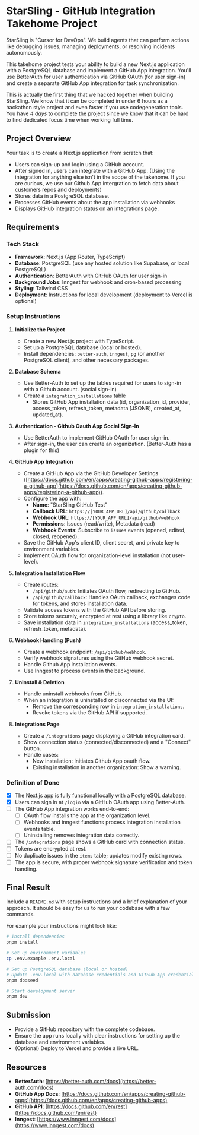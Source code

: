 # StarSling - GitHub Integration Takehome Project

StarSling is "Cursor for DevOps". We build agents that can perform actions like debugging issues, managing deployments, or resolving incidents autonomously.

This takehome project tests your ability to build a new Next.js application with a PostgreSQL database and implement a GitHub App integration. You'll use BetterAuth for user authentication via GitHub OAuth (for user sign-in) and create a separate GitHub App integration for task synchronization.

This is actually the first thing that we hacked together when building StarSling. We know that it can be completed in under 6 hours as a hackathon style project and even faster if you use codegeneration tools. You have _4 days_ to complete the project since we know that it can be hard to find dedicated focus time when working full time.

## Project Overview

Your task is to create a Next.js application from scratch that:

- Users can sign-up and login using a GitHub account.
- After signed in, users can integrate with a GitHub App. (Using the integration for anything else isn't in the scope of the takehome. If you are curious, we use our Github App intergration to fetch data about customers repos and deployments)
- Stores data in a PostgreSQL database.
- Processes GitHub events about the app installation via webhooks
- Displays GitHub integration status on an integrations page.

## Requirements

### Tech Stack

- **Framework**: Next.js (App Router, TypeScript)
- **Database**: PostgreSQL (use any hosted solution like Supabase, or local PostgreSQL)
- **Authentication**: BetterAuth with GitHub OAuth for user sign-in
- **Background Jobs**: Inngest for webhook and cron-based processing
- **Styling**: Tailwind CSS
- **Deployment**: Instructions for local development (deployment to Vercel is optional)

### Setup Instructions

1. **Initialize the Project**

   - Create a new Next.js project with TypeScript.
   - Set up a PostgreSQL database (local or hosted).
   - Install dependencies: `better-auth`, `inngest`, `pg` (or another PostgreSQL client), and other necessary packages.

2. **Database Schema**

   - Use Better-Auth to set up the tables required for users to sign-in with a Github account. (social sign-in)
   - Create a `integration_installations` table
     - Stores GitHub App installation data (id, organization_id, provider, access_token, refresh_token, metadata [JSONB], created_at, updated_at).

3. **Authentication - Github Oauth App Social Sign-In**

   - Use BetterAuth to implement GitHub OAuth for user sign-in.
   - After sign-in, the user can create an organization. (Better-Auth has a plugin for this)

4. **GitHub App Integration**

   - Create a GitHub App via the GitHub Developer Settings ([https://docs.github.com/en/apps/creating-github-apps/registering-a-github-app](https://docs.github.com/en/apps/creating-github-apps/registering-a-github-app)).
   - Configure the app with:
     - **Name**: "StarSling GitHub Test"
     - **Callback URL**: `https://[YOUR_APP_URL]/api/github/callback`
     - **Webhook URL**: `https://[YOUR_APP_URL]/api/github/webhook`
     - **Permissions**: Issues (read/write), Metadata (read)
     - **Webhook Events**: Subscribe to `issues` events (opened, edited, closed, reopened).
   - Save the GitHub App's client ID, client secret, and private key to environment variables.
   - Implement OAuth flow for organization-level installation (not user-level).

5. **Integration Installation Flow**

   - Create routes:
     - `/api/github/auth`: Initiates OAuth flow, redirecting to GitHub.
     - `/api/github/callback`: Handles OAuth callback, exchanges code for tokens, and stores installation data.
   - Validate access tokens with the GitHub API before storing.
   - Store tokens securely, encrypted at rest using a library like `crypto`.
   - Save installation data in `integration_installations` (access_token, refresh_token, metadata).

6. **Webhook Handling (Push)**

   - Create a webhook endpoint: `/api/github/webhook`.
   - Verify webhook signatures using the GitHub webhook secret.
   - Handle Github App installation events.
   - Use Inngest to process events in the background.

7. **Uninstall & Deletion**

   - Handle uninstall webhooks from GitHub.
   - When an integration is uninstalled or disconnected via the UI:
     - Remove the corresponding row in `integration_installations`.
     - Revoke tokens via the GitHub API if supported.

8. **Integrations Page**
   - Create a `/integrations` page displaying a GitHub integration card.
   - Show connection status (connected/disconnected) and a "Connect" button.
   - Handle cases:
     - New installation: Initiates Github App oauth flow.
     - Existing installation in another organization: Show a warning.

### Definition of Done

- [x] The Next.js app is fully functional locally with a PostgreSQL database.
- [x] Users can sign in at `/login` via a GitHub OAuth app using Better-Auth.
- [ ] The GitHub App integration works end-to-end:
  - [ ] OAuth flow installs the app at the organization level.
  - [ ] Webhooks and inngest functions process integration installation events table.
  - [ ] Uninstalling removes integration data correctly.
- [ ] The `/integrations` page shows a GitHub card with connection status.
- [ ] Tokens are encrypted at rest.
- [ ] No duplicate issues in the `items` table; updates modify existing rows.
- [ ] The app is secure, with proper webhook signature verification and token handling.

## Final Result

Include a `README.md` with setup instructions and a brief explanation of your approach. It should be easy for us to run your codebase with a few commands.

For example your instructions might look like:

```bash
# Install dependencies
pnpm install

# Set up environment variables
cp .env.example .env.local

# Set up PostgreSQL database (local or hosted)
# Update .env.local with database credentials and GitHub App credentials
pnpm db:seed

# Start development server
pnpm dev
```

## Submission

- Provide a GitHub repository with the complete codebase.
- Ensure the app runs locally with clear instructions for setting up the database and environment variables.
- (Optional) Deploy to Vercel and provide a live URL.

## Resources

- **BetterAuth**: [https://better-auth.com/docs](https://better-auth.com/docs)
- **GitHub App Docs**: [https://docs.github.com/en/apps/creating-github-apps](https://docs.github.com/en/apps/creating-github-apps)
- **GitHub API**: [https://docs.github.com/en/rest](https://docs.github.com/en/rest)
- **Inngest**: [https://www.inngest.com/docs](https://www.inngest.com/docs)
